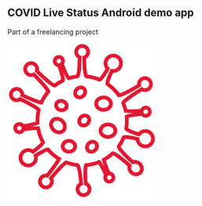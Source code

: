 ## COVID Live Status Android demo app

Part of a freelancing project

![Image](./corona_virus2.png)
